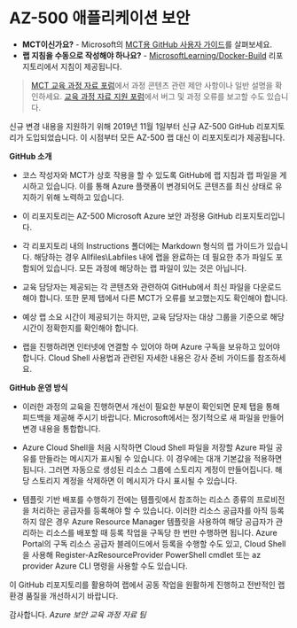﻿# AZ-500 애플리케이션 보안

- **MCT이신가요?** - Microsoft의 [MCT용 GitHub 사용자 가이드](https://microsoftlearning.github.io/MCT-User-Guide/)를 살펴보세요.
- **랩 지침을 수동으로 작성해야 하나요?** - [MicrosoftLearning/Docker-Build](https://github.com/MicrosoftLearning/Docker-Build) 리포지토리에서 지침이 제공됩니다.

> [MCT 교육 과정 자료 포럼](https://www.microsoft.com/ko-kr/learning/mct-central.aspx)에서 과정 콘텐츠 관련 제안 사항이나 일반 설명을 확인하세요. [교육 과정 자료 지원 포럼](https://trainingsupport.microsoft.com/ko-kr)에서 버그 및 과정 오류를 보고할 수도 있습니다.
 
신규 변경 내용을 지원하기 위해 2019년 11월 1일부터 신규 AZ-500 GitHub 리포지토리가 도입되었습니다. 이 시점부터 모든 AZ-500 랩 대신 이 리포지토리가 제공됩니다.

**GitHub 소개**

*	코스 작성자와 MCT가 상호 작용을 할 수 있도록 GitHub에 랩 지침과 랩 파일을 게시하고 있습니다. 이를 통해 Azure 플랫폼이 변경되어도 콘텐츠를 최신 상태로 유지하기 위해 노력하고 있습니다.

*	이 리포지토리는 AZ-500 Microsoft Azure 보안 과정용 GitHub 리포지토리입니다. 

*	각 리포지토리 내의 Instructions 폴더에는 Markdown 형식의 랩 가이드가 있습니다. 해당하는 경우 Allfiles\Labfiles 내에 랩을 완료하는 데 필요한 추가 파일도 포함되어 있습니다. 모든 과정에 해당하는 랩 파일이 있는 것은 아닙니다. 

*	교육 담당자는 제공되는 각 콘텐츠와 관련하여 GitHub에서 최신 파일을 다운로드해야 합니다. 또한 문제 탭에서 다른 MCT가 오류를 보고했는지도 확인해야 합니다.  

*	예상 랩 소요 시간이 제공되기는 하지만, 교육 담당자는 대상 그룹을 기준으로 해당 시간이 정확한지를 확인해야 합니다.

*	랩을 진행하려면 인터넷에 연결할 수 있어야 하며 Azure 구독을 보유하고 있어야 합니다. Cloud Shell 사용법과 관련된 자세한 내용은 강사 준비 가이드를 참조하세요. 

**GitHub 운영 방식**

*	이러한 과정의 교육을 진행하면서 개선이 필요한 부분이 확인되면 문제 탭을 통해 피드백을 제공해 주시기 바랍니다. Microsoft에서는 정기적으로 새 파일을 만들어 변경 내용을 통합합니다. 


* Azure Cloud Shell을 처음 시작하면 Cloud Shell 파일을 저장할 Azure 파일 공유를 만들라는 메시지가 표시될 수 있습니다. 이 경우에는 대개 기본값을 적용하면 됩니다. 그러면 자동으로 생성된 리소스 그룹에 스토리지 계정이 만들어집니다. 해당 스토리지 계정을 삭제하면 이 메시지가 다시 표시될 수 있습니다.

* 템플릿 기반 배포를 수행하기 전에는 템플릿에서 참조하는 리소스 종류의 프로비전을 처리하는 공급자를 등록해야 할 수 있습니다. 이러한 리소스 공급자를 아직 등록하지 않은 경우 Azure Resource Manager 템플릿을 사용하여 해당 공급자가 관리하는 리소스를 배포할 때 등록 작업을 구독당 한 번만 수행하면 됩니다. Azure Portal의 구독 리소스 공급자 블레이드에서 등록을 수행할 수도 있고, Cloud Shell을 사용해 Register-AzResourceProvider PowerShell cmdlet 또는 az provider Azure CLI 명령을 사용할 수도 있습니다.

이 GitHub 리포지토리를 활용하여 랩에서 공동 작업을 원활하게 진행하고 전반적인 랩 환경 품질을 개선하시기 바랍니다. 

감사합니다.
*Azure 보안 교육 과정 자료 팀*